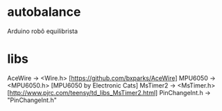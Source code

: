 # autobalance
Arduino robô equilibrista


# libs
AceWire         -> <Wire.h>   [https://github.com/bxparks/AceWire]
MPU6050         -> <MPU6050.h>  [MPU6050 by Electronic Cats]
MsTimer2        -> <MsTimer.h>  [http://www.pjrc.com/teensy/td_libs_MsTimer2.html]
PinChangeInt.h  -> "PinChangeInt.h"
